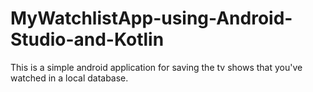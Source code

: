 # MyWatchlistApp-using-Android-Studio-and-Kotlin
This is a simple android application for saving the tv shows that you've watched in a local database.
